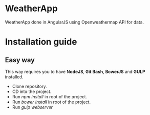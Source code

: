 # WeatherApp
WeatherApp done in AngularJS using Openweathermap API for data.

# Installation guide

## Easy way

   This way requires you to have **NodeJS**, **Git Bash**, **BowerJS** and **GULP** installed.
   - Clone repository.
   - CD into the project.
   - Run *npm install* in root of the project.
   - Run *bower install* in root of the project.
   - Run *gulp webserver*
